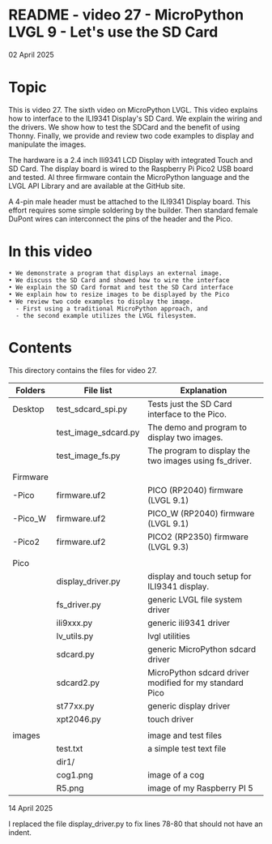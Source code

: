# README - video 27 - MicroPython LVGL 9 - Let's use the SD Card

02 April 2025

# Topic
This is video 27. The sixth video on MicroPython LVGL. This video explains how to interface to the ILI9341 Display's SD Card. We explain the wiring and the drivers.  We show how to test the SDCard and the benefit of using Thonny.  Finally, we provide and review two code examples to display and manipulate the images.

The hardware is a 2.4 inch Ili9341 LCD Display with integrated Touch and SD Card. The display board is wired to the Raspberry Pi Pico2 USB board and tested.
Al three firmware contain the MicroPython language and the LVGL API Library and are available at the GitHub site.

A 4-pin male header must be attached to the ILI9341 Display board.  This effort requires some simple soldering by the builder.
Then standard female DuPont wires can interconnect the pins of the header and the Pico.

# In this video
    • We demonstrate a program that displays an external image.
    • We discuss the SD Card and showed how to wire the interface
    • We explain the SD Card format and test the SD Card interface
    • We explain how to resize images to be displayed by the Pico
    • We review two code examples to display the image. 
	  - First using a traditional MicroPython approach, and 
	  - the second example utilizes the LVGL filesystem.

# Contents
This directory contains the files for video 27.   

| Folders | File list | Explanation |
|---------|-----------|-------------|
| Desktop | test_sdcard_spi.py     | Tests just the SD Card interface to the Pico. |
|         | test_image_sdcard.py | The demo and program to display two images. |
|         | test_image_fs.py| The program to display the two images using fs_driver. |
|         |                      |                            |
| Firmware|                      |                            |
| -Pico   |firmware.uf2         |   PICO (RP2040) firmware  (LVGL 9.1)  |
| -Pico_W |firmware.uf2         |   PICO_W (RP2040) firmware  (LVGL 9.1)  |
| -Pico2  |firmware.uf2         |   PICO2 (RP2350) firmware  (LVGL 9.3)  |
|         |                      |                                 |
| Pico    |                      |                             |
|         |   display_driver.py  | display and touch setup for ILI9341 display. |
|         |   fs_driver.py         | generic LVGL file system driver  |
|         |   ili9xxx.py         | generic ili9341 driver  |
|         |   lv_utils.py        | lvgl utilities   |
|         |   sdcard.py          | generic MicroPython sdcard driver   |
|         |   sdcard2.py         | MicroPython sdcard driver modified for my standard Pico  |
|         |   st77xx.py          | generic display driver |
|         |   xpt2046.py         | touch driver           |
|         |                      |                                             |
| images  |                      |  image and test files                       |
|                |  test.txt                  | a simple test text file        |
|                |  dir1/                    |                                 |
|                |  cog1.png                 |  image of a cog                 |
|                |  R5.png                   |  image of my Raspberry PI 5     |

14 April 2025

I replaced the file display_driver.py to fix lines 78-80 that should not have an indent.

